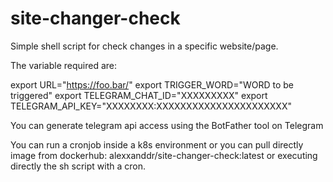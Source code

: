 # site-changer-check

Simple shell script for check changes in a specific website/page.

The variable required are:

export URL="https://foo.bar/"
export TRIGGER_WORD="WORD to be triggered"
export TELEGRAM_CHAT_ID="XXXXXXXXX"
export TELEGRAM_API_KEY="XXXXXXXX:XXXXXXXXXXXXXXXXXXXXXX"

You can generate telegram api access using the BotFather tool on Telegram

You can run a cronjob inside a k8s environment or you can pull directly image from dockerhub: alexxanddr/site-changer-check:latest or executing directly the sh script with a cron.
